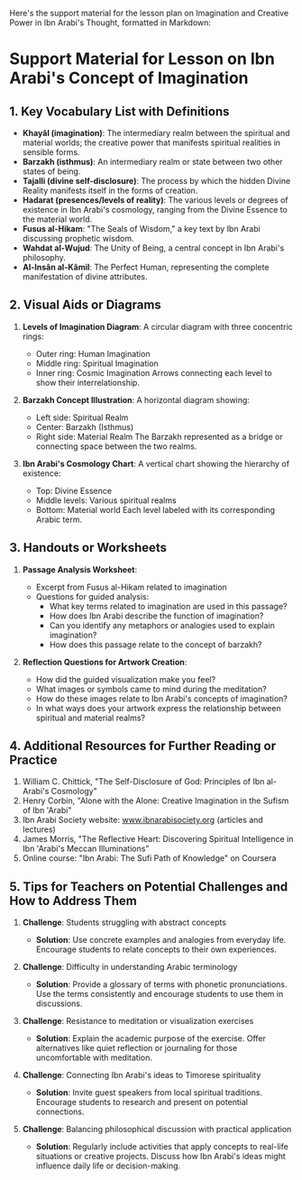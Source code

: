 Here's the support material for the lesson plan on Imagination and Creative Power in Ibn Arabi's Thought, formatted in Markdown:

# Support Material for Lesson on Ibn Arabi's Concept of Imagination

## 1. Key Vocabulary List with Definitions

- **Khayâl (imagination)**: The intermediary realm between the spiritual and material worlds; the creative power that manifests spiritual realities in sensible forms.
- **Barzakh (isthmus)**: An intermediary realm or state between two other states of being.
- **Tajalli (divine self-disclosure)**: The process by which the hidden Divine Reality manifests itself in the forms of creation.
- **Hadarat (presences/levels of reality)**: The various levels or degrees of existence in Ibn Arabi's cosmology, ranging from the Divine Essence to the material world.
- **Fusus al-Hikam**: "The Seals of Wisdom," a key text by Ibn Arabi discussing prophetic wisdom.
- **Wahdat al-Wujud**: The Unity of Being, a central concept in Ibn Arabi's philosophy.
- **Al-Insân al-Kâmil**: The Perfect Human, representing the complete manifestation of divine attributes.

## 2. Visual Aids or Diagrams

1. **Levels of Imagination Diagram**:
   A circular diagram with three concentric rings:
   - Outer ring: Human Imagination
   - Middle ring: Spiritual Imagination
   - Inner ring: Cosmic Imagination
   Arrows connecting each level to show their interrelationship.

2. **Barzakh Concept Illustration**:
   A horizontal diagram showing:
   - Left side: Spiritual Realm
   - Center: Barzakh (Isthmus)
   - Right side: Material Realm
   The Barzakh represented as a bridge or connecting space between the two realms.

3. **Ibn Arabi's Cosmology Chart**:
   A vertical chart showing the hierarchy of existence:
   - Top: Divine Essence
   - Middle levels: Various spiritual realms
   - Bottom: Material world
   Each level labeled with its corresponding Arabic term.

## 3. Handouts or Worksheets

1. **Passage Analysis Worksheet**:
   - Excerpt from Fusus al-Hikam related to imagination
   - Questions for guided analysis:
     * What key terms related to imagination are used in this passage?
     * How does Ibn Arabi describe the function of imagination?
     * Can you identify any metaphors or analogies used to explain imagination?
     * How does this passage relate to the concept of barzakh?

2. **Reflection Questions for Artwork Creation**:
   - How did the guided visualization make you feel?
   - What images or symbols came to mind during the meditation?
   - How do these images relate to Ibn Arabi's concepts of imagination?
   - In what ways does your artwork express the relationship between spiritual and material realms?

## 4. Additional Resources for Further Reading or Practice

1. William C. Chittick, "The Self-Disclosure of God: Principles of Ibn al-Arabi's Cosmology"
2. Henry Corbin, "Alone with the Alone: Creative Imagination in the Sufism of Ibn 'Arabi"
3. Ibn Arabi Society website: www.ibnarabisociety.org (articles and lectures)
4. James Morris, "The Reflective Heart: Discovering Spiritual Intelligence in Ibn 'Arabi's Meccan Illuminations"
5. Online course: "Ibn Arabi: The Sufi Path of Knowledge" on Coursera

## 5. Tips for Teachers on Potential Challenges and How to Address Them

1. **Challenge**: Students struggling with abstract concepts
   - **Solution**: Use concrete examples and analogies from everyday life. Encourage students to relate concepts to their own experiences.

2. **Challenge**: Difficulty in understanding Arabic terminology
   - **Solution**: Provide a glossary of terms with phonetic pronunciations. Use the terms consistently and encourage students to use them in discussions.

3. **Challenge**: Resistance to meditation or visualization exercises
   - **Solution**: Explain the academic purpose of the exercise. Offer alternatives like quiet reflection or journaling for those uncomfortable with meditation.

4. **Challenge**: Connecting Ibn Arabi's ideas to Timorese spirituality
   - **Solution**: Invite guest speakers from local spiritual traditions. Encourage students to research and present on potential connections.

5. **Challenge**: Balancing philosophical discussion with practical application
   - **Solution**: Regularly include activities that apply concepts to real-life situations or creative projects. Discuss how Ibn Arabi's ideas might influence daily life or decision-making.